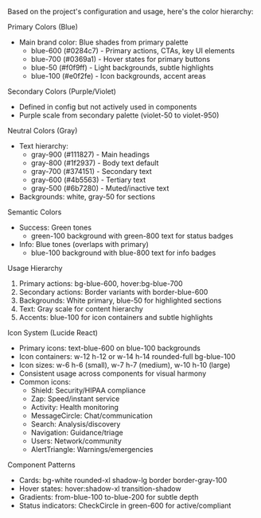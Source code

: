   Based on the project's configuration and usage, here's the color
  hierarchy:

  Primary Colors (Blue)

  - Main brand color: Blue shades from primary palette
    - blue-600 (#0284c7) - Primary actions, CTAs, key UI elements
    - blue-700 (#0369a1) - Hover states for primary buttons
    - blue-50 (#f0f9ff) - Light backgrounds, subtle highlights
    - blue-100 (#e0f2fe) - Icon backgrounds, accent areas

  Secondary Colors (Purple/Violet)

  - Defined in config but not actively used in components
  - Purple scale from secondary palette (violet-50 to violet-950)

  Neutral Colors (Gray)

  - Text hierarchy:
    - gray-900 (#111827) - Main headings
    - gray-800 (#1f2937) - Body text default
    - gray-700 (#374151) - Secondary text
    - gray-600 (#4b5563) - Tertiary text
    - gray-500 (#6b7280) - Muted/inactive text
  - Backgrounds: white, gray-50 for sections

  Semantic Colors

  - Success: Green tones
    - green-100 background with green-800 text for status badges
  - Info: Blue tones (overlaps with primary)
    - blue-100 background with blue-800 text for info badges

  Usage Hierarchy

  1. Primary actions: bg-blue-600, hover:bg-blue-700
  2. Secondary actions: Border variants with border-blue-600
  3. Backgrounds: White primary, blue-50 for highlighted sections
  4. Text: Gray scale for content hierarchy
  5. Accents: blue-100 for icon containers and subtle highlights

  Icon System (Lucide React)

  - Primary icons: text-blue-600 on blue-100 backgrounds
  - Icon containers: w-12 h-12 or w-14 h-14 rounded-full bg-blue-100
  - Icon sizes: w-6 h-6 (small), w-7 h-7 (medium), w-10 h-10 (large)
  - Consistent usage across components for visual harmony
  - Common icons:
    - Shield: Security/HIPAA compliance
    - Zap: Speed/instant service
    - Activity: Health monitoring
    - MessageCircle: Chat/communication
    - Search: Analysis/discovery
    - Navigation: Guidance/triage
    - Users: Network/community
    - AlertTriangle: Warnings/emergencies

  Component Patterns

  - Cards: bg-white rounded-xl shadow-lg border border-gray-100
  - Hover states: hover:shadow-xl transition-shadow
  - Gradients: from-blue-100 to-blue-200 for subtle depth
  - Status indicators: CheckCircle in green-600 for active/compliant